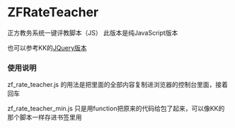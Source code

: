 # ZFRateTeacher
正方教务系统一键评教脚本（JS）
此版本是纯JavaScript版本

也可以参考KK的[JQuery版本](https://ikk.me/archives/default/javascript_autocomplete_jwxt.html)





### 使用说明


zf_rate_teacher.js 的用法是把里面的全部内容复制进浏览器的控制台里面，接着回车


zf_rate_teacher_min.js 只是用function把原来的代码给包了起来，可以像KK的那个脚本一样存进书签里用

